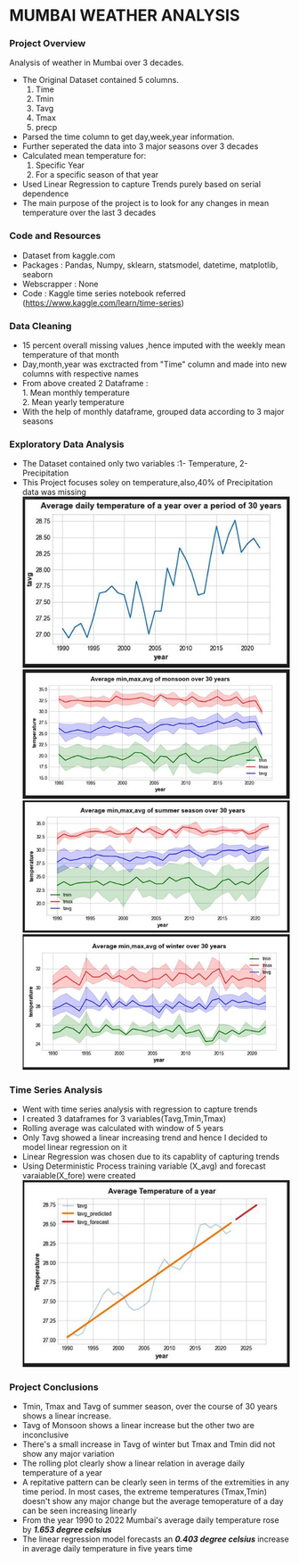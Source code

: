 # MUMBAI WEATHER ANALYSIS
### Project Overview
Analysis of weather in Mumbai over 3 decades.
* The Original Dataset contained 5 columns.
    1. Time 
    2. Tmin 
    3. Tavg
    4. Tmax 
    5. precp
* Parsed the time column to get day,week,year information.
* Further seperated the data into 3 major seasons over 3 decades 
* Calculated mean temperature for:
     1. Specific Year 
     2. For a specific season of that year 
* Used Linear Regression to capture Trends purely based on serial dependence 
* The main purpose of the project is to look for any changes in mean temperature over the last 3 decades 

### Code and Resources 
* Dataset from kaggle.com
* Packages : Pandas, Numpy, sklearn, statsmodel, datetime, matplotlib, seaborn
* Webscrapper : None 
* Code : Kaggle time series notebook referred (https://www.kaggle.com/learn/time-series) 
 
 ### Data Cleaning 
 * 15 percent overall missing values ,hence imputed with the weekly mean temperature of that month 
 * Day,month,year was exctracted from "Time" column and made into new columns with respective names 
 * From above created 2 Dataframe :\
        1. Mean monthly temperature\
        2. Mean yearly temperature 
 * With the help of monthly dataframe, grouped data according to 3 major seasons 
 
### Exploratory Data Analysis 
* The Dataset contained only two variables :1- Temperature, 2- Precipitation 
* This Project focuses soley on temperature,also,40% of Precipitation data was missing 
![alt text](https://github.com/svrashank/Mumbai_Weather_Analysis/blob/main/Avg_daily_temp_yearly.JPG "Avg temp of last 30 years")
![alt text](https://github.com/svrashank/Mumbai_Weather_Analysis/blob/main/Monsoon.JPG "Avg tmep in monsoon")
![alt text](https://github.com/svrashank/Mumbai_Weather_Analysis/blob/main/Summer.JPG "Avg temp in summer")
![alt text](https://github.com/svrashank/Mumbai_Weather_Analysis/blob/main/WInter.JPG "Avg temp in winter")

### Time Series Analysis 
* Went with time series analysis with regression to capture trends 
* I created 3 dataframes for 3 variables(Tavg,Tmin,Tmax) 
* Rolling average was calculated with window of 5 years 
* Only Tavg showed a linear increasing trend and hence I decided to model linear regression on it 
* Linear Regression was chosen due to its capablity of capturing trends
* Using Deterministic Process training variable (X_avg) and forecast varaiable(X_fore) were created 
![alt text](https://github.com/svrashank/Mumbai_Weather_Analysis/blob/main/Time_series_forecast.JPG "Forecast of Tavg for next 5 years")

### Project Conclusions 
* Tmin, Tmax and Tavg of summer season, over the course of 30 years shows a linear increase.
* Tavg of Monsoon shows a linear increase but the other two are inconclusive 
* There's a small increase in Tavg of winter but Tmax and Tmin did not show any major variation 
* The rolling plot clearly show a linear relation in average daily temperature of a year
* A repitative pattern can be clearly seen in terms of the extremities in any time period. In most cases, the extreme temperatures (Tmax,Tmin) doesn't show any major change but the average temoperature of a day can be seen increasing linearly 
* From the year 1990 to 2022 Mumbai's average daily temperature rose by ***1.653 degree celsius*** 
* The linear regression model forecasts an ***0.403 degree celsius*** increase in average daily temperature in five years time 

 

        

 
